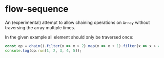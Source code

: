 # flow-sequence

An (experimental) attempt to allow chaining operations on `Array` without traversing the array
multiple times.

In the given example all element should only be traversed once:

```javascript
const op = chain().filter(x => x > 2).map(x => x + 1).filter(x => x > 4).flatMap(x => [x, x]);
console.log(op.run[1, 2, 3, 4, 5]);
```
